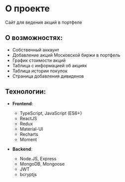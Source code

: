 # О проекте

Сайт для ведения акций в портфеле

## О возможностях:

- Собственный аккаунт
- Добавление акций Московской биржи в портфель
- График стоимости акций
- Таблица с информацией об акциях  
- Таблица истории покупок
- Страница добавления дивиденов

## Технологии:
- **Frontend**:
  - TypeScript, JavaScript (ES6+)
  - ReactJS
  - Redux
  - Material-UI
  - Recharts
  - Moment  
    
- **Backend**:
  - Node.JS, Express
  - MongoDB, Mongoose 
  - JWT
  - bcryptjs  
